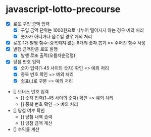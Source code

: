 # javascript-lotto-precourse

- [x] 로또 구입 금액 입력
  - [x] 구입 금액 단위는 1000원으로 나누어 떨어지지 않는 경우 예외 처리
  - [x] 숫자가 아니거나 음수일 경우 예외 처리
- [x] ~~로또 1개 발행 함수: 중복되지 않는 6개의 숫자 뽑기~~ => 주어진 함수 사용 
- [x] 발행 금액만큼 로또 발행
  - [x] 발행 로또 출력(오름차순정렬)
- [x] 당첨 번호 입력
  - [x] 숫자 입력(1-45 사이의 숫자) 확인 => 예외 처리
  - [x] 중복 번호 확인 => 예외 처리
  - [x] 쉽표(,)로 구분 => 예외 처리
- [] 보너스 번호 입력
  - [] 숫자 입력(1-45 사이의 숫자) 확인 => 예외 처리
  - [] 중복 번호 확인 => 예외 처리
- [] 당첨 여부 확인
  - [] 당첨 내역 출력
  - [] 당첨 금액 계산
- [] 수익률 계산